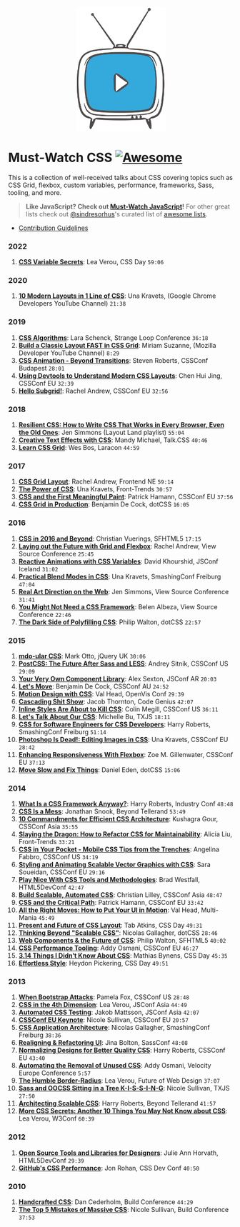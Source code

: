 <p align="center">
  <img src="./assets/img/tv.svg" width="200" alt="TV icon with play button">
</p>

# Must-Watch CSS [![Awesome](https://cdn.rawgit.com/sindresorhus/awesome/d7305f38d29fed78fa85652e3a63e154dd8e8829/media/badge.svg)](https://github.com/sindresorhus/awesome)

This is a collection of well-received talks about CSS covering topics such as CSS Grid, flexbox, custom variables, performance, frameworks, Sass, tooling, and more.

> **Like JavaScript? Check out [Must-Watch JavaScript](https://github.com/AllThingsSmitty/must-watch-javascript)!** For other great lists check out [@sindresorhus](https://github.com/sindresorhus/)'s curated list of [awesome lists](https://github.com/sindresorhus/awesome/).


* [Contribution Guidelines](CONTRIBUTING.md)


### 2022
1. [**CSS Variable Secrets**](https://www.youtube.com/watch?v=ZuZizqDF4q8): Lea Verou, CSS Day `59:06`


### 2020
1. [**10 Modern Layouts in 1 Line of CSS**](https://www.youtube.com/watch?v=qm0IfG1GyZU): Una Kravets, (Google Chrome Developers YouTube Channel) `21:38`


### 2019

1. [**CSS Algorithms**](https://www.youtube.com/watch?v=dxY5CdZNzsk): Lara Schenck, Strange Loop Conference `36:18`
1. [**Build a Classic Layout FAST in CSS Grid**](https://www.youtube.com/watch?v=KOvGeFUHAC0): Miriam Suzanne, (Mozilla Developer YouTube Channel) `8:29`
1. [**CSS Animation - Beyond Transitions**](https://www.youtube.com/watch?v=TYlA-eolzLs): Steven Roberts, CSSConf Budapest `28:01`
1. [**Using Devtools to Understand Modern CSS Layouts**](https://www.youtube.com/watch?v=ZRtzk0371tk): Chen Hui Jing, CSSConf EU `32:39`
1. [**Hello Subgrid!**](https://www.youtube.com/watch?v=vxOj7CaWiPU): Rachel Andrew, CSSConf EU `32:56`


### 2018

1. [**Resilient CSS: How to Write CSS That Works in Every Browser, Even the Old Ones**](https://hacks.mozilla.org/2018/03/how-to-write-css-that-works-in-every-browser-even-the-old-ones/): Jen Simmons (Layout Land playlist) `55:04`
1. [**Creative Text Effects with CSS**](https://www.youtube.com/watch?v=9EU7urOl1LE): Mandy Michael, Talk.CSS `40:46`
1. [**Learn CSS Grid**](https://www.youtube.com/watch?v=DCZdCKjnBCs&list=PLUS3uVC08ZaqVEGFkl_dS_3FUzILkOIzA): Wes Bos, Laracon `44:59`


### 2017

1. [**CSS Grid Layout**](https://www.youtube.com/watch?v=N5Lt1SLqBmQ&list=PLUS3uVC08ZaqVEGFkl_dS_3FUzILkOIzA): Rachel Andrew, Frontend NE `59:14`
1. [**The Power of CSS**](https://www.youtube.com/watch?v=IRI1H5tyEAo&list=PLUS3uVC08ZaqVEGFkl_dS_3FUzILkOIzA): Una Kravets, Front-Trends `30:57`
1. [**CSS and the First Meaningful Paint**](https://www.youtube.com/watch?v=4pQ2byAoIX0&list=PLUS3uVC08ZaqVEGFkl_dS_3FUzILkOIzA): Patrick Hamann, CSSConf EU `37:56`
1. [**CSS Grid in Production**](https://www.youtube.com/watch?v=_BCiiE31D5M&list=PLUS3uVC08ZaqVEGFkl_dS_3FUzILkOIzA): Benjamin De Cock, dotCSS `16:05`


### 2016

1. [**CSS in 2016 and Beyond**](https://www.youtube.com/watch?v=9AG35HCBpo4&list=PLUS3uVC08ZaqVEGFkl_dS_3FUzILkOIzA): Christian Vuerings, SFHTML5 `17:15`
1. [**Laying out the Future with Grid and Flexbox**](https://www.youtube.com/watch?v=ibeF6rbzD70&list=PLUS3uVC08ZaqVEGFkl_dS_3FUzILkOIzA): Rachel Andrew, View Source Conference `25:45`
1. [**Reactive Animations with CSS Variables**](https://www.youtube.com/watch?v=lTCukb6Zn3g&list=PLUS3uVC08ZaqVEGFkl_dS_3FUzILkOIzA): David Khourshid, JSConf Iceland `31:02`
1. [**Practical Blend Modes in CSS**](https://vimeo.com/184235576): Una Kravets, SmashingConf Freiburg `47:04`
1. [**Real Art Direction on the Web**](https://www.youtube.com/watch?v=5Z7lSSMwRgo&list=PLUS3uVC08ZaqVEGFkl_dS_3FUzILkOIzA): Jen Simmons, View Source Conference `31:41`
1. [**You Might Not Need a CSS Framework**](https://www.youtube.com/watch?v=5FdHqVDlXu0&list=PLUS3uVC08ZaqVEGFkl_dS_3FUzILkOIzA): Belen Albeza, View Source Conference `22:46`
1. [**The Dark Side of Polyfilling CSS**](https://www.youtube.com/watch?v=ZskP7cvj3WA&list=PLUS3uVC08ZaqVEGFkl_dS_3FUzILkOIzA): Philip Walton, dotCSS `22:57`


### 2015
1. [**mdo-ular CSS**](http://jqueryuk.com/2015/videos.php?s=mdo-ular-css): Mark Otto, jQuery UK `30:06`
1. [**PostCSS: The Future After Sass and LESS**](https://www.youtube.com/watch?v=1yUFTrAxTzg&list=PLUS3uVC08ZaqVEGFkl_dS_3FUzILkOIzA): Andrey Sitnik, CSSConf US `29:09`
1. [**Your Very Own Component Library**](https://www.youtube.com/watch?v=zSYo7m5kGHQ&list=PLUS3uVC08ZaqVEGFkl_dS_3FUzILkOIzA): Alex Sexton, JSConf AR `20:03`
1. [**Let's Move**](https://www.youtube.com/watch?v=J6wUmQDQBkw&list=PLUS3uVC08ZaqVEGFkl_dS_3FUzILkOIzA): Benjamin De Cock, CSSConf AU `24:52`
1. [**Motion Design with CSS**](https://www.youtube.com/watch?v=TjsXqt-UxLo&list=PLUS3uVC08ZaqVEGFkl_dS_3FUzILkOIzA): Val Head, OpenVis Conf `29:39`
1. [**Cascading Shit Show**](https://www.youtube.com/watch?v=iniwPUEbPUM&list=PLUS3uVC08ZaqVEGFkl_dS_3FUzILkOIzA): Jacob Thornton, Code Genius `42:07`
1. [**Inline Styles Are About to Kill CSS**](https://www.youtube.com/watch?v=NoaxsCi13yQ&list=PLUS3uVC08ZaqVEGFkl_dS_3FUzILkOIzA): Colin Megill, CSSConf US `36:11`
1. [**Let's Talk About Our CSS**](https://www.youtube.com/watch?v=NHpSmJrEvRQ&list=PLUS3uVC08ZaqVEGFkl_dS_3FUzILkOIzA): Michelle Bu, TXJS `18:11`
1. [**CSS for Software Engineers for CSS Developers**](https://vimeo.com/140641366): Harry Roberts, SmashingConf Freiburg `51:14`
1. [**Photoshop Is Dead!: Editing Images in CSS**](https://www.youtube.com/watch?v=LY65F2e4B5w&list=PLUS3uVC08ZaqVEGFkl_dS_3FUzILkOIzA): Una Kravets, CSSConf EU `28:42`
1. [**Enhancing Responsiveness With Flexbox**](https://www.youtube.com/watch?v=_98SE8WUvLk&index=10&list=PL37ZVnwpeshHoV6GgvG9WWAP6rjnEdAs9): Zoe M. Gillenwater, CSSConf EU `37:13`
1. [**Move Slow and Fix Things**](https://www.youtube.com/watch?v=zmjfh099zYg&list=PLUS3uVC08ZaqVEGFkl_dS_3FUzILkOIzA): Daniel Eden, dotCSS `15:06`


### 2014

1. [**What Is a CSS Framework Anyway?**](https://vimeo.com/95734680): Harry Roberts, Industry Conf `48:48`
1. [**CSS Is a Mess**](https://vimeo.com/99877232): Jonathan Snook, Beyond Tellerand `53:49`
1. [**10 Commandments for Efficient CSS Architecture**](https://www.youtube.com/watch?v=FYcu-wWrNqo&list=PLUS3uVC08ZaqVEGFkl_dS_3FUzILkOIzA): Kushagra Gour, CSSConf Asia `35:55`
1. [**Slaying the Dragon: How to Refactor CSS for Maintainability**](https://vimeo.com/100501790): Alicia Liu, Front-Trends `33:21`
1. [**CSS in Your Pocket - Mobile CSS Tips from the Trenches**](https://www.youtube.com/watch?v=vBHt61yDO9U&list=PLUS3uVC08ZaqVEGFkl_dS_3FUzILkOIzA): Angelina Fabbro, CSSConf US `34:19`
1. [**Styling and Animating Scalable Vector Graphics with CSS**](https://www.youtube.com/watch?v=lf7L8X6ZBu8&list=PLUS3uVC08ZaqVEGFkl_dS_3FUzILkOIzA): Sara Soueidan, CSSConf EU `29:16`
1. [**Play Nice With CSS Tools and Methodologies**](https://www.youtube.com/watch?v=-bZSTMLqf8Q&list=PLUS3uVC08ZaqVEGFkl_dS_3FUzILkOIzA): Brad Westfall, HTML5DevConf `42:47`
1. [**Build Scalable, Automated CSS**](https://www.youtube.com/watch?v=Tk_0qYEFtAY&list=PLUS3uVC08ZaqVEGFkl_dS_3FUzILkOIzA): Christian Lilley, CSSConf Asia `48:47`
1. [**CSS and the Critical Path**](https://www.youtube.com/watch?v=_0Fk85to6hA&list=PLUS3uVC08ZaqVEGFkl_dS_3FUzILkOIzA): Patrick Hamann, CSSConf EU `33:42`
1. [**All the Right Moves: How to Put Your UI in Motion**](http://new.livestream.com/accounts/6779986/events/2928486/videos/51426837): Val Head, Multi-Mania `45:49`
1. [**Present and Future of CSS Layout**](https://vimeo.com/98746172): Tab Atkins, CSS Day `49:31`
1. [**Thinking Beyond "Scalable CSS"**](https://www.youtube.com/watch?v=L8w3v9m6G04&list=PLUS3uVC08ZaqVEGFkl_dS_3FUzILkOIzA): Nicolas Gallagher, dotCSS `28:46`
1. [**Web Components & the Future of CSS**](https://www.youtube.com/watch?v=QHxrr6Q82yI&list=PLUS3uVC08ZaqVEGFkl_dS_3FUzILkOIzA): Philip Walton, SFHTML5 `40:02`
1. [**CSS Performance Tooling**](https://www.youtube.com/watch?v=FEs2jgZBaQA&list=PLUS3uVC08ZaqVEGFkl_dS_3FUzILkOIzA): Addy Osmani, CSSConf EU `46:27`
1. [**3.14 Things I Didn’t Know About CSS**](https://vimeo.com/100264064): Mathias Bynens, CSS Day `45:35`
1. [**Effortless Style**](http://vimeo.com/101718785): Heydon Pickering, CSS Day `49:51`


### 2013

1. [**When Bootstrap Attacks**](https://www.youtube.com/watch?v=xbpnqbM6cRk&list=PLUS3uVC08ZaqVEGFkl_dS_3FUzILkOIzA): Pamela Fox, CSSConf US `28:48`
1. [**CSS in the 4th Dimension**](https://www.youtube.com/watch?v=NTJUFQmHbvc&list=PLUS3uVC08ZaqVEGFkl_dS_3FUzILkOIzA): Lea Verou, JSConf Asia `44:49`
1. [**Automated CSS Testing**](https://www.youtube.com/watch?v=2PU6JX4S7zI&list=PLUS3uVC08ZaqVEGFkl_dS_3FUzILkOIzA): Jakob Mattsson, JSConf Asia `42:07`
1. [**CSSConf EU Keynote**](https://www.youtube.com/watch?v=ue-Z_HxS3cc&list=PLUS3uVC08ZaqVEGFkl_dS_3FUzILkOIzA): Nicole Sullivan, CSSConf EU `20:57`
1. [**CSS Application Architecture**](https://vimeo.com/74359951): Nicolas Gallagher, SmashingConf Freiburg `38:36`
1. [**Realigning & Refactoring UI**](https://www.youtube.com/watch?v=I82ytAWxzrI&list=PLUS3uVC08ZaqVEGFkl_dS_3FUzILkOIzA): Jina Bolton, SassConf `48:08`
1. [**Normalizing Designs for Better Quality CSS**](https://www.youtube.com/watch?v=ldx4ZFxMEeo&list=PLUS3uVC08ZaqVEGFkl_dS_3FUzILkOIzA): Harry Roberts, CSSConf EU `43:40`
1. [**Automating the Removal of Unused CSS**](https://www.youtube.com/watch?v=833xr1MyE30&list=PLUS3uVC08ZaqVEGFkl_dS_3FUzILkOIzA): Addy Osmani, Velocity Europe Conference `5:57`
1. [**The Humble Border-Radius**](https://www.youtube.com/watch?v=2iFw2GCOPj0&list=PLUS3uVC08ZaqVEGFkl_dS_3FUzILkOIzA): Lea Verou, Future of Web Design `37:07`
1. [**Sass and OOCSS Sitting in a Tree K-I-S-S-I-N-G**](https://vimeo.com/66039168): Nicole Sullivan, TXJS `27:50`
1. [**Architecting Scalable CSS**](https://vimeo.com/70041549): Harry Roberts, Beyond Tellerand `41:57`
1. [**More CSS Secrets: Another 10 Things You May Not Know about CSS**](https://www.youtube.com/watch?v=3ikye7Qc7Ak&list=PLUS3uVC08ZaqVEGFkl_dS_3FUzILkOIzA): Lea Verou, W3Conf `60:39`


### 2012

1. [**Open Source Tools and Libraries for Designers**](https://www.youtube.com/watch?v=hFdbE6T9QGc&list=PLUS3uVC08ZaqVEGFkl_dS_3FUzILkOIzA): Julie Ann Horvath, HTML5DevConf `29:39`
1. [**GitHub's CSS Performance**](https://vimeo.com/54990931): Jon Rohan, CSS Dev Conf `40:50`


### 2010

1. [**Handcrafted CSS**](https://vimeo.com/17091905): Dan Cederholm, Build Conference `44:29`
1. [**The Top 5 Mistakes of Massive CSS**](https://www.youtube.com/watch?v=j6sAm7CLoCQ): Nicole Sullivan, Build Conference `37:53`
